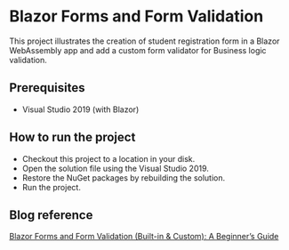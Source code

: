 # Blazor Forms and Form Validation

This project illustrates the creation of student registration form in a Blazor WebAssembly app and add a custom form validator for Business logic validation.

## Prerequisites

* Visual Studio 2019 (with Blazor)

## How to run the project

* Checkout this project to a location in your disk.
* Open the solution file using the Visual Studio 2019.
* Restore the NuGet packages by rebuilding the solution.
* Run the project.

## Blog reference

[Blazor Forms and Form Validation (Built-in & Custom): A Beginner’s Guide](https://www.syncfusion.com/blogs/post/blazor-forms-and-form-validation.aspx)
